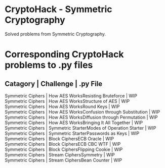 # CryptoHack - Symmetric Cryptography
Solved problems from Symmetric Cryptography.

# Corresponding CryptoHack problems to .py files
## Catagory | Challenge | .py File <br>
Symmetric Ciphers | How AES WorksResisting Bruteforce | WIP <br>
Symmetric Ciphers | How AES WorksStructure of AES | WIP <br>
Symmetric Ciphers | How AES WorksRound Keys | WIP <br>
Symmetric Ciphers | How AES WorksConfusion through Substitution | WIP <br>
Symmetric Ciphers | How AES WorksDiffusion through Permutation | WIP <br>
Symmetric Ciphers | How AES WorksBringing It All Together | WIP <br>
Symmetric Ciphers | Symmetric StarterModes of Operation Starter | WIP <br>
Symmetric Ciphers | Symmetric StarterPasswords as Keys | WIP <br>
Symmetric Ciphers | Block CiphersECB Oracle | WIP <br>
Symmetric Ciphers | Block CiphersECB CBC WTF | WIP <br>
Symmetric Ciphers | Block CiphersFlipping Cookie | WIP <br>
Symmetric Ciphers | Stream CiphersSymmetry | WIP <br>
Symmetric Ciphers | Stream CiphersBean Counter | WIP <br>

